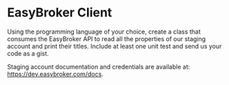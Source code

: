 # EasyBroker Client

Using the programming language of your choice, create a class that consumes the EasyBroker API to read all the properties of our staging account and print their titles. Include at least one unit test and send us your code as a gist.

Staging account documentation and credentials are available at: https://dev.easybroker.com/docs.
